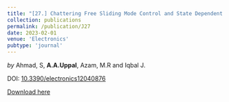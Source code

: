 ```yaml
---
title: "[27.] Chattering Free Sliding Mode Control and State Dependent Kalman Filter Design for Underground Gasification Energy Conversion Process"
collection: publications
permalink: /publication/J27
date: 2023-02-01
venue: 'Electronics'
pubtype: 'journal'
---
```

*by* Ahmad, S, **A.A.Uppal**, Azam, M.R and Iqbal J. 

DOI: [10.3390/electronics12040876](https://doi.org/10.3390/electronics12040876)

[Download here](https://aauppal.github.io/files/J27.pdf)
